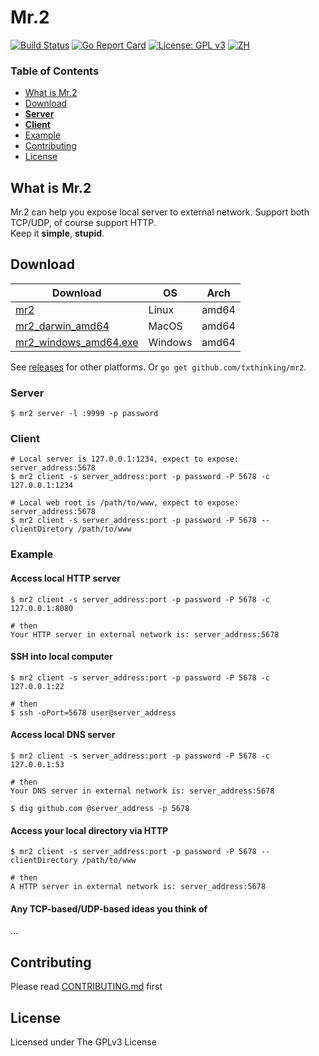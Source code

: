 # Mr.2

[![Build Status](https://travis-ci.org/txthinking/mr2.svg?branch=master)](https://travis-ci.org/txthinking/mr2) [![Go Report Card](https://goreportcard.com/badge/github.com/txthinking/mr2)](https://goreportcard.com/report/github.com/txthinking/mr2) [![License: GPL v3](https://img.shields.io/badge/License-GPL%20v3-blue.svg)](http://www.gnu.org/licenses/gpl-3.0)
[![ZH](https://img.shields.io/badge/%E4%B8%AD%E6%96%87-README-blue.svg)](https://github.com/txthinking/mr2/blob/master/README_zh.md)

### Table of Contents

* [What is Mr.2](#what-is-mr2)
* [Download](#download)
* [**Server**](#server)
* [**Client**](#client)
* [Example](#example)
* [Contributing](#contributing)
* [License](#license)

## What is Mr.2

Mr.2 can help you expose local server to external network. Support both TCP/UDP, of course support HTTP.<br/>
Keep it **simple**, **stupid**.

## Download

| Download | OS | Arch |
| --- | --- | --- |
| [mr2](https://github.com/txthinking/mr2/releases/download/v20190501/mr2) | Linux | amd64 |
| [mr2_darwin_amd64](https://github.com/txthinking/mr2/releases/download/v20190501/mr2_darwin_amd64) | MacOS | amd64 |
| [mr2_windows_amd64.exe](https://github.com/txthinking/mr2/releases/download/v20190501/mr2_windows_amd64.exe) | Windows | amd64 |

See [releases](https://github.com/txthinking/mr2/releases) for other platforms. Or `go get github.com/txthinking/mr2`.

### Server

```
$ mr2 server -l :9999 -p password
```

### Client

```
# Local server is 127.0.0.1:1234, expect to expose: server_address:5678
$ mr2 client -s server_address:port -p password -P 5678 -c 127.0.0.1:1234
```

```
# Local web root is /path/to/www, expect to expose: server_address:5678
$ mr2 client -s server_address:port -p password -P 5678 --clientDiretory /path/to/www
```

### Example

#### Access local HTTP server

```
$ mr2 client -s server_address:port -p password -P 5678 -c 127.0.0.1:8080

# then
Your HTTP server in external network is: server_address:5678
```

#### SSH into local computer

```
$ mr2 client -s server_address:port -p password -P 5678 -c 127.0.0.1:22

# then
$ ssh -oPort=5678 user@server_address
```

#### Access local DNS server

```
$ mr2 client -s server_address:port -p password -P 5678 -c 127.0.0.1:53

# then
Your DNS server in external network is: server_address:5678

$ dig github.com @server_address -p 5678
```

#### Access your local directory via HTTP

```
$ mr2 client -s server_address:port -p password -P 5678 --clientDirectory /path/to/www

# then
A HTTP server in external network is: server_address:5678
```

#### Any TCP-based/UDP-based ideas you think of

...

## Contributing

Please read [CONTRIBUTING.md](https://github.com/txthinking/mr2/blob/master/.github/CONTRIBUTING.md) first

## License

Licensed under The GPLv3 License
